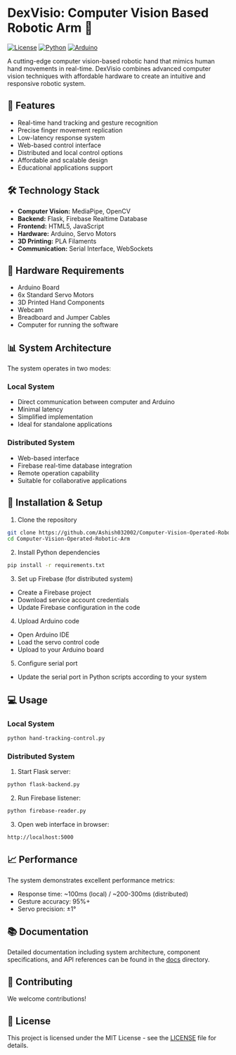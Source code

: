 # DexVisio: Computer Vision Based Robotic Arm 🤖

[![License](https://img.shields.io/badge/License-MIT-blue.svg)](LICENSE)
[![Python](https://img.shields.io/badge/Python-3.7+-blue.svg)](https://www.python.org/downloads/)
[![Arduino](https://img.shields.io/badge/Arduino-IDE-00979D.svg)](https://www.arduino.cc/en/software)

A cutting-edge computer vision-based robotic hand that mimics human hand movements in real-time. DexVisio combines advanced computer vision techniques with affordable hardware to create an intuitive and responsive robotic system.

## 🌟 Features

- Real-time hand tracking and gesture recognition
- Precise finger movement replication
- Low-latency response system
- Web-based control interface
- Distributed and local control options
- Affordable and scalable design
- Educational applications support

## 🛠️ Technology Stack

- **Computer Vision:** MediaPipe, OpenCV
- **Backend:** Flask, Firebase Realtime Database
- **Frontend:** HTML5, JavaScript
- **Hardware:** Arduino, Servo Motors
- **3D Printing:** PLA Filaments
- **Communication:** Serial Interface, WebSockets

## 🔧 Hardware Requirements

- Arduino Board
- 6x Standard Servo Motors
- 3D Printed Hand Components
- Webcam
- Breadboard and Jumper Cables
- Computer for running the software

## 📊 System Architecture

The system operates in two modes:

### Local System
- Direct communication between computer and Arduino
- Minimal latency
- Simplified implementation
- Ideal for standalone applications

### Distributed System
- Web-based interface
- Firebase real-time database integration
- Remote operation capability
- Suitable for collaborative applications

## 🚀 Installation & Setup

1. Clone the repository
```bash
git clone https://github.com/Ashish032002/Computer-Vision-Operated-Robotic-Arm.git
cd Computer-Vision-Operated-Robotic-Arm
```

2. Install Python dependencies
```bash
pip install -r requirements.txt
```

3. Set up Firebase (for distributed system)
- Create a Firebase project
- Download service account credentials
- Update Firebase configuration in the code

4. Upload Arduino code
- Open Arduino IDE
- Load the servo control code
- Upload to your Arduino board

5. Configure serial port
- Update the serial port in Python scripts according to your system

## 💻 Usage

### Local System
```bash
python hand-tracking-control.py
```

### Distributed System
1. Start Flask server:
```bash
python flask-backend.py
```

2. Run Firebase listener:
```bash
python firebase-reader.py
```

3. Open web interface in browser:
```
http://localhost:5000
```

## 📈 Performance

The system demonstrates excellent performance metrics:
- Response time: ~100ms (local) / ~200-300ms (distributed)
- Gesture accuracy: 95%+
- Servo precision: ±1°

## 📚 Documentation

Detailed documentation including system architecture, component specifications, and API references can be found in the [docs](./docs) directory.

## 🤝 Contributing

We welcome contributions! 

## 📄 License

This project is licensed under the MIT License - see the [LICENSE](LICENSE) file for details.



